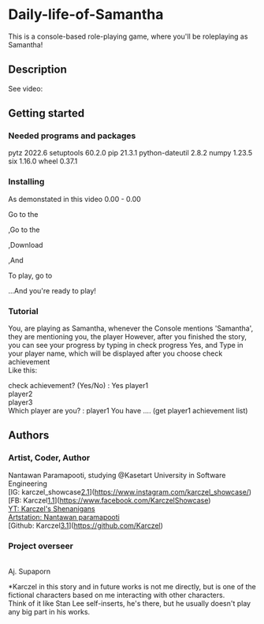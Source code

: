 # Daily-life-of-Samantha
 This is a console-based role-playing game, where you'll be roleplaying as Samantha!<br />

## Description
See video:


## Getting started
### Needed programs and packages
pytz	2022.6
setuptools	60.2.0
pip	21.3.1
python-dateutil	2.8.2
numpy	1.23.5
six	1.16.0
wheel	0.37.1

### Installing
As demonstated in this video 0.00 - 0.00

Go to the <br />

,Go to the <br />

,Download <br />

,And <br />

To play, go to <br />

...And you're ready to play! <br />

### Tutorial

You, are playing as Samantha, whenever the Console mentions 'Samantha', they are mentioning you, the player
However, after you finished the story, you can see your progress by typing
in check progress Yes, and Type in your player name, which will be displayed after you choose check achievement<br />
Like this:

check achievement? (Yes/No) : Yes
player1 <br />
player2 <br />
player3 <br />
Which player are you? : player1
You have .... (get player1 achievement list)

## Authors
### Artist, Coder, Author
Nantawan Paramapooti, studying @Kasetart University in Software Engineering
<br />[IG: karczel_showcase[2.1]](https://www.instagram.com/karczel_showcase/)
<br />[FB: Karczel[1.1]](https://www.facebook.com/KarczelShowcase)
<br />[YT: Karczel's Shenanigans](https://www.youtube.com/channel/UCV34aIA-W9ltBzEhAfy5euA)
<br />[Artstation: Nantawan paramapooti](https://www.artstation.com/karczel_showcase)
<br />[Github: Karczel[3.1]](https://github.com/Karczel)
<br />
### Project overseer
<br />Aj. Supaporn

*Karczel in this story and in future works is not me directly, but is one of the fictional characters based on me interacting with other characters.<br />
Think of it like Stan Lee self-inserts, he's there, but he usually doesn't play any big part in his works.<br />
<!-- Please don't remove this: Grab your social icons from https://github.com/carlsednaoui/gitsocial -->
<!-- icons with padding -->
[1.1]: http://i.imgur.com/tXSoThF.png (twitter icon with padding)
[2.1]: http://i.imgur.com/P3YfQoD.png (facebook icon with padding)
[3.1]: http://i.imgur.com/0o48UoR.png (github icon with padding)

<!-- Please don't remove this: Grab your social icons from https://github.com/carlsednaoui/gitsocial -->